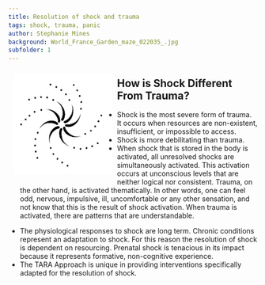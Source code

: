 ```yaml
---
title: Resolution of shock and trauma
tags: shock, trauma, panic
author: Stephanie Mines
background: World_France_Garden_maze_022035_.jpg
subfolder: 1
---
```


<img src="/images/swirl.jpg" style="float: left; margin: 10px;" width="200" height="200" />

## How is Shock Different From Trauma?

 * Shock is the most severe form of trauma. It occurs when resources are non-existent, insufficient, or impossible to access.
 * Shock is more debilitating than trauma.
 * When shock that is stored in the body is activated, all unresolved shocks are simultaneously activated. This activation occurs at unconscious levels that are neither logical nor consistent. Trauma, on the other hand, is activated thematically. In other words, one can feel odd, nervous, impulsive, ill, uncomfortable or any other sensation, and not know that this is the result of shock activation. When trauma is activated, there are patterns that are understandable.
 
<!--more-->
* The physiological responses to shock are long term. Chronic conditions represent an adaptation to shock. For this reason the resolution of shock is dependent on resourcing. Prenatal shock is tenacious in its impact because it represents formative, non-cognitive experience.
 * The TARA Approach is unique in providing interventions specifically adapted for the resolution of shock.
